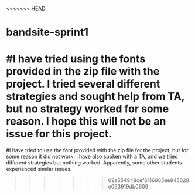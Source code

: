 <<<<<<< HEAD
# bandsite-sprint1

#I have tried using the fonts provided in the zip file with the project. I tried several different strategies and sought help from TA, but no strategy worked for some reason. I hope this will not be an issue for this project.
=======
#I have tried to use the font provided with the zip file for the project, but for some reason it did not work. I have also spoken with a TA, and we tried different strategies but nothing worked. Apparently, some other students experienced similar issues. 
>>>>>>> 09a554948cef6116985ee845628e093919db0609
